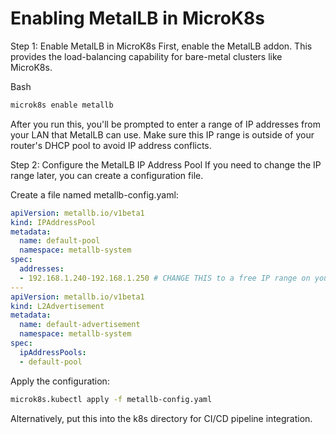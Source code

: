 # Enabling MetalLB in MicroK8s

Step 1: Enable MetalLB in MicroK8s
First, enable the MetalLB addon. This provides the load-balancing capability for bare-metal clusters like MicroK8s.

Bash
```bash
microk8s enable metallb
```
After you run this, you'll be prompted to enter a range of IP addresses from your LAN that MetalLB can use. Make sure this IP range is outside of your router's DHCP pool to avoid IP address conflicts.

Step 2: Configure the MetalLB IP Address Pool
If you need to change the IP range later, you can create a configuration file.

Create a file named metallb-config.yaml:
```yaml
apiVersion: metallb.io/v1beta1
kind: IPAddressPool
metadata:
  name: default-pool
  namespace: metallb-system
spec:
  addresses:
  - 192.168.1.240-192.168.1.250 # CHANGE THIS to a free IP range on your LAN
---
apiVersion: metallb.io/v1beta1
kind: L2Advertisement
metadata:
  name: default-advertisement
  namespace: metallb-system
spec:
  ipAddressPools:
  - default-pool
```
Apply the configuration:
```bash
microk8s.kubectl apply -f metallb-config.yaml
```
Alternatively, put this into the k8s directory for CI/CD pipeline integration. 